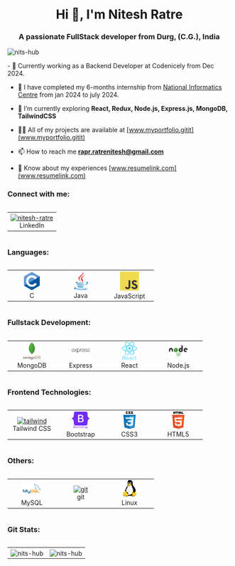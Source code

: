 <h1 align="center">Hi 👋, I'm Nitesh Ratre</h1>
<h3 align="center">A passionate FullStack developer from Durg, (C.G.), India</h3>

<p align="left"> <img src="https://komarev.com/ghpvc/?username=nits-hub&label=Profile%20views&color=0e75b6&style=flat" alt="nits-hub" /> </p>
- 🏢 Currently working as a Backend Developer at Codenicely from Dec 2024.
  
- 🔭 I have completed my 6-months internship from [National Informatics Centre](https://github.com/NiteshRatre/RailwayRecruitmentBoardBilaspur) from jan 2024 to july 2024.

- 🌱 I’m currently exploring **React, Redux, Node.js, Express.js, MongoDB, TailwindCSS**

- 👨‍💻 All of my projects are available at [www.myportfolio.gitit](www.myportfolio.gitit)

- 📫 How to reach me **rapr.ratrenitesh@gmail.com**

- 📄 Know about my experiences [www.resumelink.com](www.resumelink.com)

<h3 align="left">Connect with me:</h3>
<table align="left">
  <tr>
    <td align="center" width="96">
      <a href="https://linkedin.com/in/nitesh-ratre" target="blank"><img align="center" src="https://raw.githubusercontent.com/rahuldkjain/github-profile-readme-generator/master/src/images/icons/Social/linked-in-alt.svg" alt="nitesh-ratre" height="42" width="42" /></a>
      <br>LinkedIn
    </td>
  </tr>
</table>
<br clear="left">


<h3 align="left">Languages:</h3>
<table align="left">
  <tr>
    <td align="center" width="96">
      <a href="https://www.cprogramming.com/" target="_blank" rel="noreferrer">
        <img src="https://raw.githubusercontent.com/devicons/devicon/master/icons/c/c-original.svg" alt="c" width="42" height="42"/>
      </a>
      <br>C
    </td>
    <td align="center" width="96">
      <a href="https://www.java.com" target="_blank" rel="noreferrer">
        <img src="https://raw.githubusercontent.com/devicons/devicon/master/icons/java/java-original.svg" alt="java" width="43" height="43"/>
      </a>
      <br>Java
    </td>
    <td align="center" width="96">
      <a href="https://developer.mozilla.org/en-US/docs/Web/JavaScript" target="_blank" rel="noreferrer">
        <img src="https://raw.githubusercontent.com/devicons/devicon/master/icons/javascript/javascript-original.svg" alt="javascript" width="44" height="44"/>
      </a>
      <br>JavaScript
    </td>
  </tr>
</table>
<br clear="left">

<h3 align="left">Fullstack Development:</h3>
<table align="left">
  <tr>
    <td align="center" width="96">
      <a href="https://www.mongodb.com/" target="_blank" rel="noreferrer">
        <img src="https://raw.githubusercontent.com/devicons/devicon/master/icons/mongodb/mongodb-original-wordmark.svg" alt="mongodb" width="42" height="42"/>
      </a>
      <br>MongoDB
    </td>
    <td align="center" width="96">
      <a href="https://expressjs.com" target="_blank" rel="noreferrer">
        <img src="https://raw.githubusercontent.com/devicons/devicon/master/icons/express/express-original-wordmark.svg" alt="express" width="42" height="42"/>
      </a>
      <br>Express
    </td>
    <td align="center" width="96">
      <a href="https://reactjs.org/" target="_blank" rel="noreferrer">
        <img src="https://raw.githubusercontent.com/devicons/devicon/master/icons/react/react-original-wordmark.svg" alt="react" width="42" height="42"/>
      </a>
      <br>React
    </td>
    <td align="center" width="96">
      <a href="https://nodejs.org" target="_blank" rel="noreferrer">
        <img src="https://raw.githubusercontent.com/devicons/devicon/master/icons/nodejs/nodejs-original-wordmark.svg" alt="nodejs" width="42" height="42"/>
      </a>
      <br>Node.js
    </td>
  </tr>
</table>

<br clear="left">

<h3 align="left">Frontend Technologies:</h3>
<table align="left">
  <tr>
    <td align="center" width="96">
      <a href="https://tailwindcss.com/" target="_blank" rel="noreferrer">
        <img src="https://www.vectorlogo.zone/logos/tailwindcss/tailwindcss-icon.svg" alt="tailwind" width="40" height="40"/>
      </a>
      <br>Tailwind CSS
    </td>
    <td align="center" width="96">
      <a href="https://getbootstrap.com" target="_blank" rel="noreferrer">
        <img src="https://raw.githubusercontent.com/devicons/devicon/master/icons/bootstrap/bootstrap-plain-wordmark.svg" alt="bootstrap" width="40" height="40"/>
      </a>
      <br>Bootstrap
    </td>
    <td align="center" width="96">
      <a href="https://www.w3schools.com/css/" target="_blank" rel="noreferrer">
        <img src="https://raw.githubusercontent.com/devicons/devicon/master/icons/css3/css3-original-wordmark.svg" alt="css3" width="40" height="40"/>
      </a>
      <br>CSS3
    </td>
    <td align="center" width="96">
      <a href="https://www.w3.org/html/" target="_blank" rel="noreferrer">
        <img src="https://raw.githubusercontent.com/devicons/devicon/master/icons/html5/html5-original-wordmark.svg" alt="html5" width="40" height="40"/>
      </a>
      <br>HTML5
    </td>
  </tr>
</table>

<br clear="left">

<h3 align="left">Others:</h3>
<table align="left">
  <tr>
    <td align="center" width="96">
      <a href="https://www.mysql.com/" target="_blank" rel="noreferrer"> <img src="https://raw.githubusercontent.com/devicons/devicon/master/icons/mysql/mysql-original-wordmark.svg" alt="mysql" width="40" height="40"/> </a> 
      <br>MySQL
    </td>
    <td align="center" width="96">
      <a href="https://git-scm.com/" target="_blank" rel="noreferrer"> <img src="https://www.vectorlogo.zone/logos/git-scm/git-scm-icon.svg" alt="git" width="40" height="40"/> </a> 
      <br>git
    </td>
    <td align="center" width="96">
      <a href="https://www.linux.org/" target="_blank" rel="noreferrer"> <img src="https://raw.githubusercontent.com/devicons/devicon/master/icons/linux/linux-original.svg" alt="linux" width="40" height="40"/> </a> 
      <br>Linux
    </td>
  </tr>
</table>
<br clear="left">

<h3 align="left">Git Stats:</h3>
<table align="left">
  <tr>
    <td align="center">
      <img align="center" src="https://github-readme-stats.vercel.app/api?username=nits-hub&show_icons=true&locale=en" alt="nits-hub" />
    </td>
    <td align="center">
      <img align="center" src="https://github-readme-streak-stats.herokuapp.com/?user=nits-hub&" alt="nits-hub" />
    </td>
  </tr>
</table>
